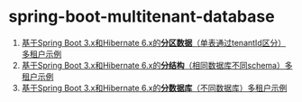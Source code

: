 # spring-boot-multitenant-database
1. [基于Spring Boot 3.x和Hibernate 6.x的**分区数据**（单表通过tenantId区分）多租户示例](https://github.com/wiselyman/spring-boot-multitenant-partition)
2. [基于Spring Boot 3.x和Hibernate 6.x的**分结构**（相同数据库不同schema）多租户示例](https://github.com/wiselyman/spring-boot-multitenant-schema)
3. [基于Spring Boot 3.x和Hibernate 6.x的**分数据库**（不同数据库）多租户示例](https://github.com/wiselyman/spring-boot-multitenant-database)

 
